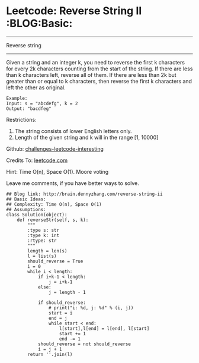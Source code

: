 # Leetcode: Reverse String II     :BLOG:Basic:


---

Reverse string  

---

Given a string and an integer k, you need to reverse the first k characters for every 2k characters counting from the start of the string. If there are less than k characters left, reverse all of them. If there are less than 2k but greater than or equal to k characters, then reverse the first k characters and left the other as original.  

    Example:
    Input: s = "abcdefg", k = 2
    Output: "bacdfeg"

Restrictions:  
1.  The string consists of lower English letters only.
2.  Length of the given string and k will in the range [1, 10000]

Github: [challenges-leetcode-interesting](https://github.com/DennyZhang/challenges-leetcode-interesting/tree/master/reverse-string-ii)  

Credits To: [leetcode.com](https://leetcode.com/problems/reverse-string-ii/description/)  

Hint: Time O(n), Space O(1). Moore voting  

Leave me comments, if you have better ways to solve.  

    ## Blog link: http://brain.dennyzhang.com/reverse-string-ii
    ## Basic Ideas:
    ## Complexity: Time O(n), Space O(1)
    ## Assumptions:
    class Solution(object):
        def reverseStr(self, s, k):
            """
            :type s: str
            :type k: int
            :rtype: str
            """
            length = len(s)
            l = list(s)
            should_reverse = True
            i = 0
            while i < length:
                if i+k-1 < length:
                    j = i+k-1
                else:
                    j = length - 1
    
                if should_reverse:
                    # print("i: %d, j: %d" % (i, j))
                    start = i
                    end = j
                    while start < end:
                        l[start],l[end] = l[end], l[start]
                        start += 1
                        end -= 1
                should_reverse = not should_reverse
                i = j + 1
            return ''.join(l)